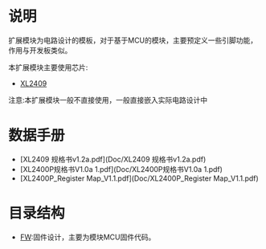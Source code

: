 # 说明

扩展模块为电路设计的模板，对于基于MCU的模块，主要预定义一些引脚功能，作用与开发板类似。

本扩展模块主要使用芯片:

- [XL2409](https://www.xinlinggo.com/pd.jsp?id=36)

注意:本扩展模块一般不直接使用，一般直接嵌入实际电路设计中

# 数据手册

- [XL2409 规格书v1.2a.pdf](Doc/XL2409 规格书v1.2a.pdf)
- [XL2400P规格书V1.0a 1.pdf](Doc/XL2400P规格书V1.0a 1.pdf)
- [XL2400P_Register Map_V1.1.pdf](Doc/XL2400P_Register Map_V1.1.pdf)

# 目录结构

- [FW](FW):固件设计，主要为模块MCU固件代码。